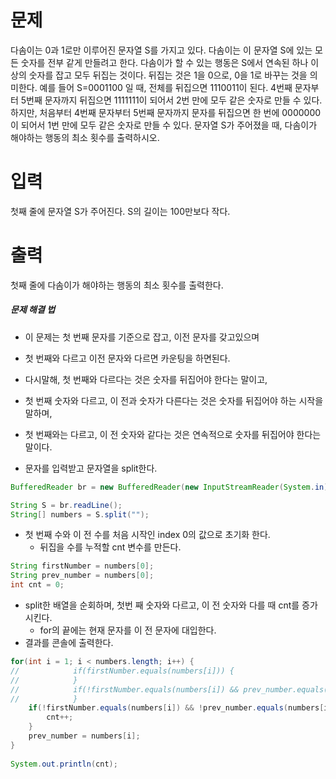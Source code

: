 # 문제
다솜이는 0과 1로만 이루어진 문자열 S를 가지고 있다. 다솜이는 이 문자열 S에 있는 모든 숫자를 전부 같게 만들려고 한다. 다솜이가 할 수 있는 행동은 S에서 연속된 하나 이상의 숫자를 잡고 모두 뒤집는 것이다. 뒤집는 것은 1을 0으로, 0을 1로 바꾸는 것을 의미한다.
예를 들어 S=0001100 일 때,
전체를 뒤집으면 1110011이 된다.
4번째 문자부터 5번째 문자까지 뒤집으면 1111111이 되어서 2번 만에 모두 같은 숫자로 만들 수 있다.
하지만, 처음부터 4번째 문자부터 5번째 문자까지 문자를 뒤집으면 한 번에 0000000이 되어서 1번 만에 모두 같은 숫자로 만들 수 있다.
문자열 S가 주어졌을 때, 다솜이가 해야하는 행동의 최소 횟수를 출력하시오.

# 입력
첫째 줄에 문자열 S가 주어진다. S의 길이는 100만보다 작다.

# 출력
첫째 줄에 다솜이가 해야하는 행동의 최소 횟수를 출력한다.

##### 문제 해결 법
- 이 문제는 첫 번째 문자를 기준으로 잡고, 이전 문자를 갖고있으며
- 첫 번째와 다르고 이전 문자와 다르면 카운팅을 하면된다.
- 다시말해, 첫 번째와 다르다는 것은 숫자를 뒤집어야 한다는 말이고, 
- 첫 번째 숫자와 다르고, 이 전과 숫자가 다른다는 것은 숫자를 뒤집어야 하는 시작을 말하며,
- 첫 번째와는 다르고, 이 전 숫자와 같다는 것은 연속적으로 숫자를 뒤집어야 한다는 말이다.


- 문자를 입력받고 문자열을 split한다.
```java
BufferedReader br = new BufferedReader(new InputStreamReader(System.in));

String S = br.readLine();
String[] numbers = S.split("");
```
- 첫 번째 수와 이 전 수를 처음 시작인 index 0의 값으로 초기화 한다.
  - 뒤집을 수를 누적할 cnt 변수를 만든다.
```java
String firstNumber = numbers[0];
String prev_number = numbers[0];
int cnt = 0;
```
- split한 배열을 순회하며, 첫번 째 숫자와 다르고, 이 전 숫자와 다를 때 cnt를 증가시킨다.
  - for의 끝에는 현재 문자를 이 전 문자에 대입한다.
- 결과를 콘솔에 출력한다.
```java
for(int i = 1; i < numbers.length; i++) {
//            if(firstNumber.equals(numbers[i])) {
//            }
//            if(!firstNumber.equals(numbers[i]) && prev_number.equals(numbers[i])) {
//            }
    if(!firstNumber.equals(numbers[i]) && !prev_number.equals(numbers[i])) {
        cnt++;
    }
    prev_number = numbers[i];
}
    
System.out.println(cnt);
```
